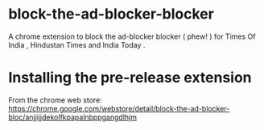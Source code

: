 # block-the-ad-blocker-blocker
A chrome extension to block the ad-blocker blocker ( phew! ) for Times Of India , Hindustan Times and India Today . 

# Installing the pre-release extension

From the chrome web store: https://chrome.google.com/webstore/detail/block-the-ad-blocker-bloc/anjjijjdekolfkpapalnbppgangdlhjm
